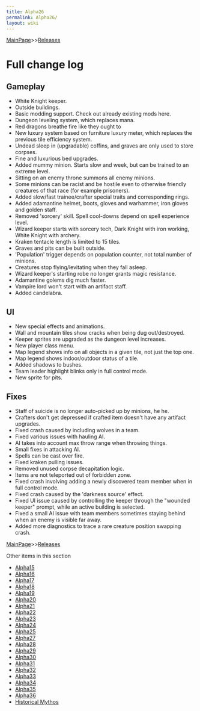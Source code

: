 ```yaml
---
title: Alpha26
permalink: Alpha26/
layout: wiki
---
```


[MainPage](/keeperrl_wiki/ "wikilink")>>[Releases](/keeperrl_wiki/Releases "wikilink")

Full change log
===============

Gameplay
--------

-   White Knight keeper.
-   Outside buildings.
-   Basic modding support. Check out already existing mods here.
-   Dungeon leveling system, which replaces mana.
-   Red dragons breathe fire like they ought to
-   New luxury system based on furniture luxury meter, which replaces the previous tile efficiency system.
-   Undead sleep in (upgradable) coffins, and graves are only used to store corpses.
-   Fine and luxurious bed upgrades.
-   Added mummy minion. Starts slow and week, but can be trained to an extreme level.
-   Sitting on an enemy throne summons all enemy minions.
-   Some minions can be racist and be hostile even to otherwise friendly creatures of that race (for example prisoners).
-   Added slow/fast trainee/crafter special traits and corresponding rings.
-   Added adamantine helmet, boots, gloves and warhammer, iron gloves and golden staff.
-   Removed 'sorcery' skill. Spell cool-downs depend on spell experience level.
-   Wizard keeper starts with sorcery tech, Dark Knight with iron working, White Knight with archery.
-   Kraken tentacle length is limited to 15 tiles.
-   Graves and pits can be built outside.
-   'Population' trigger depends on population counter, not total number of minions.
-   Creatures stop flying/levitating when they fall asleep.
-   Wizard keeper's starting robe no longer grants magic resistance.
-   Adamantine golems dig much faster.
-   Vampire lord won't start with an artifact staff.
-   Added candelabra.


UI
--

-   New special effects and animations.
-   Wall and mountain tiles show cracks when being dug out/destroyed.
-   Keeper sprites are upgraded as the dungeon level increases.
-   New player class menu.
-   Map legend shows info on all objects in a given tile, not just the top one.
-   Map legend shows indoor/outdoor status of a tile.
-   Added shadows to bushes.
-   Team leader highlight blinks only in full control mode.
-   New sprite for pits.


Fixes
-----

-   Staff of suicide is no longer auto-picked up by minions, he he.
-   Crafters don't get depressed if crafted item doesn't have any artifact upgrades.
-   Fixed crash caused by including wolves in a team.
-   Fixed various issues with hauling AI.
-   AI takes into account max throw range when throwing things.
-   Small fixes in attacking AI.
-   Spells can be cast over fire.
-   Fixed kraken pulling issues.
-   Removed unused corpse decapitation logic.
-   Items are not teleported out of forbidden zone.
-   Fixed crash involving adding a newly discovered team member when in full control mode.
-   Fixed crash caused by the 'darkness source' effect.
-   Fixed UI issue caused by controlling the keeper through the "wounded keeper" prompt, while an active building is selected.
-   Fixed a small AI issue with team members sometimes staying behind when an enemy is visible far away.
-   Added more diagnostics to trace a rare creature position swapping crash.

[MainPage](/keeperrl_wiki/ "wikilink")>>[Releases](/keeperrl_wiki/Releases "wikilink")

Other items in this section
-    [Alpha15](/keeperrl_wiki/Alpha15 "wikilink")
-    [Alpha16](/keeperrl_wiki/Alpha16 "wikilink")
-    [Alpha17](/keeperrl_wiki/Alpha17 "wikilink")
-    [Alpha18](/keeperrl_wiki/Alpha18 "wikilink")
-    [Alpha19](/keeperrl_wiki/Alpha19 "wikilink")
-    [Alpha20](/keeperrl_wiki/Alpha20 "wikilink")
-    [Alpha21](/keeperrl_wiki/Alpha21 "wikilink")
-    [Alpha22](/keeperrl_wiki/Alpha22 "wikilink")
-    [Alpha23](/keeperrl_wiki/Alpha23 "wikilink")
-    [Alpha24](/keeperrl_wiki/Alpha24 "wikilink")
-    [Alpha25](/keeperrl_wiki/Alpha25 "wikilink")
-    [Alpha27](/keeperrl_wiki/Alpha27 "wikilink")
-    [Alpha28](/keeperrl_wiki/Alpha28 "wikilink")
-    [Alpha29](/keeperrl_wiki/Alpha29 "wikilink")
-    [Alpha30](/keeperrl_wiki/Alpha30 "wikilink")
-    [Alpha31](/keeperrl_wiki/Alpha31 "wikilink")
-    [Alpha32](/keeperrl_wiki/Alpha32 "wikilink")
-    [Alpha33](/keeperrl_wiki/Alpha33 "wikilink")
-    [Alpha34](/keeperrl_wiki/Alpha34 "wikilink")
-    [Alpha35](/keeperrl_wiki/Alpha35 "wikilink")
-    [Alpha36](/keeperrl_wiki/Alpha36 "wikilink")
-    [Historical Mythos](/keeperrl_wiki/Historical_Mythos "wikilink")
